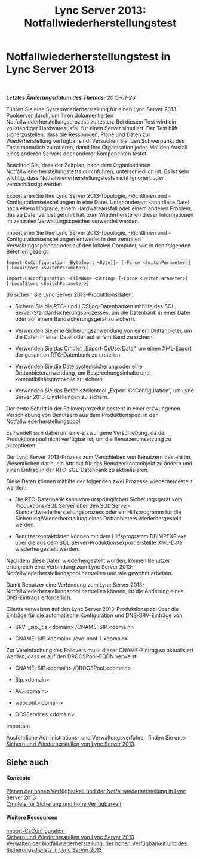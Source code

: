 ﻿---
title: 'Lync Server 2013: Notfallwiederherstellungstest'
TOCTitle: Notfallwiederherstellungstest
ms:assetid: 04f5e747-d837-4350-9fc0-8605dbf025a7
ms:mtpsurl: https://technet.microsoft.com/de-de/library/Dn747887(v=OCS.15)
ms:contentKeyID: 62293613
ms.date: 05/19/2016
mtps_version: v=OCS.15
ms.translationtype: HT
---

# Notfallwiederherstellungstest in Lync Server 2013

 

_**Letztes Änderungsdatum des Themas:** 2015-01-26_

Führen Sie eine Systemwiederherstellung für einen Lync Server 2013-Poolserver durch, um Ihren dokumentierten Notfallwiederherstellungsprozess zu testen. Bei diesem Test wird ein vollständiger Hardwareausfall für einen Server simuliert. Der Test hilft sicherzustellen, dass die Ressourcen, Pläne und Daten zur Wiederherstellung verfügbar sind. Versuchen Sie, den Schwerpunkt des Tests monatlich zu rotieren, damit Ihre Organisation jedes Mal den Ausfall eines anderen Servers oder anderer Komponenten testet.

Beachten Sie, dass der Zeitplan, nach dem Organisationen Notfallwiederherstellungstests durchführen, unterschiedlich ist. Es ist sehr wichtig, dass Notfallwiederherstellungstests nicht ignoriert oder vernachlässigt werden.


Exportieren Sie Ihre Lync Server 2013-Topologie, -Richtlinien und -Konfigurationseinstellungen in eine Datei. Unter anderem kann diese Datei nach einem Upgrade, einem Hardwareausfall oder einem anderen Problem, das zu Datenverlust geführt hat, zum Wiederherstellen dieser Informationen im zentralen Verwaltungsspeicher verwendet werden.

Importieren Sie Ihre Lync Server 2013-Topologie, -Richtlinien und -Konfigurationseinstellungen entweder in den zentralen Verwaltungsspeicher oder auf den lokalen Computer, wie in den folgenden Befehlen gezeigt:

`Import-CsConfiguration -ByteInput <Byte[]> [-Force <SwitchParameter>] [-LocalStore <SwitchParameter>]`

`Import-CsConfiguration -FileName <String> [-Force <SwitchParameter>] [-LocalStore <SwitchParameter>]`

So sichern Sie Lync Server 2013-Produktionsdaten:

  - Sichern Sie die RTC- und LCSLog-Datenbanken mithilfe des SQL Server-Standardsicherungsprozesses, um die Datenbank in einer Datei oder auf einem Bandsicherungsgerät zu sichern.

  - Verwenden Sie eine Sicherungsanwendung von einem Drittanbieter, um die Daten in einer Datei oder auf einem Band zu sichern.

  - Verwenden Sie das Cmdlet „Export-CsUserData“, um einen XML-Export der gesamten RTC-Datenbank zu erstellen.

  - Verwenden Sie die Dateisystemsicherung oder eine Drittanbieteranwendung, um Besprechungsinhalte und -kompatibilitätsprotokolle zu sichern.

  - Verwenden Sie das Befehlszeilentool „Export-CsConfiguration“, um Lync Server 2013-Einstellungen zu sichern.

Der erste Schritt in der Failoverprozedur besteht in einer erzwungenen Verschiebung von Benutzern aus dem Produktionspool in den Notfallwiederherstellungspool.

Es handelt sich dabei um eine erzwungene Verschiebung, da der Produktionspool nicht verfügbar ist, um die Benutzerumsetzung zu akzeptieren.

Der Lync Server 2013-Prozess zum Verschieben von Benutzern besteht im Wesentlichen darin, ein Attribut für das Benutzerkontoobjekt zu ändern und einen Eintrag in der RTC-SQL-Datenbank zu aktualisieren.

Diese Daten können mithilfe der folgenden zwei Prozesse wiederhergestellt werden:

  - Die RTC-Datenbank kann vom ursprünglichen Sicherungsgerät vom Produktions-SQL Server über den SQL Server-Standardwiederherstellungsprozess oder ein Hilfsprogramm für die Sicherung/Wiederherstellung eines Drittanbieters wiederhergestellt werden.

  - Benutzerkontaktdaten können mit dem Hilfsprogramm DBIMPEXP.exe über die aus dem SQL Server-Produktionsexport erstellte XML-Datei wiederhergestellt werden.

Nachdem diese Daten wiederhergestellt wurden, können Benutzer erfolgreich eine Verbindung zum Lync Server 2013-Notfallwiederherstellungspool herstellen und wie gewohnt arbeiten.

Damit Benutzer eine Verbindung zum Lync Server 2013-Notfallwiederherstellungspool herstellen können, ist die Änderung eines DNS-Eintrags erforderlich.

Clients verweisen auf den Lync Server 2013-Produktionspool über die Einträge für die automatische Konfiguration und DNS-SRV-Einträge von:

  - SRV: \_sip.\_tls.\<domain\> /CNAME: SIP.\<domain\>

  - CNAME: SIP.\<domain\> /cvc-pool-1.\<domain\>

Zur Vereinfachung des Failovers muss dieser CNAME-Eintrag so aktualisiert werden, dass er auf den DROCSPool-FQDN verweist:

  - CNAME: SIP.\<domain\> /DROCSPool.\<domain\>

  - Sip.\<domain\>

  - AV.\<domain\>

  - webconf.\<domain\>

  - OCSServices.\<domain\>


> [!IMPORTANT]
> Ausführliche Administrations- und Verwaltungsverfahren finden Sie unter <A href="lync-server-2013-backing-up-and-restoring-lync-server.md">Sichern und Wiederherstellen von Lync Server&nbsp;2013</A>.



## Siehe auch

#### Konzepte

[Planen der hohen Verfügbarkeit und der Notfallwiederherstellung in Lync Server 2013](lync-server-2013-planning-for-high-availability-and-disaster-recovery.md)  
[Cmdlets für Sicherung und hohe Verfügbarkeit](lync-server-2013-backup-and-high-availability-cmdlets.md)  

#### Weitere Ressourcen

[Import-CsConfiguration](https://docs.microsoft.com/en-us/powershell/module/skype/Import-CsConfiguration)  
[Sichern und Wiederherstellen von Lync Server 2013](lync-server-2013-backing-up-and-restoring-lync-server.md)  
[Verwalten der Notfallwiederherstellung, der hohen Verfügbarkeit und des Sicherungsdiensts in Lync Server 2013](lync-server-2013-managing-lync-server-disaster-recovery-high-availability-and-backup-service.md)

